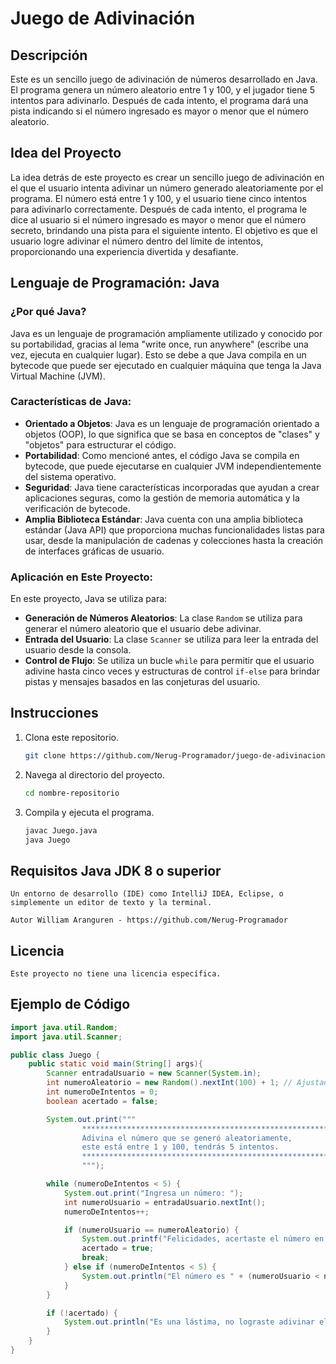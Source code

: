 # Juego de Adivinación

## Descripción

Este es un sencillo juego de adivinación de números desarrollado en Java. El programa genera un número aleatorio entre 1 y 100, y el jugador tiene 5 intentos para adivinarlo. Después de cada intento, el programa dará una pista indicando si el número ingresado es mayor o menor que el número aleatorio.

## Idea del Proyecto

La idea detrás de este proyecto es crear un sencillo juego de adivinación en el que el usuario intenta adivinar un número generado aleatoriamente por el programa. El número está entre 1 y 100, y el usuario tiene cinco intentos para adivinarlo correctamente. Después de cada intento, el programa le dice al usuario si el número ingresado es mayor o menor que el número secreto, brindando una pista para el siguiente intento. El objetivo es que el usuario logre adivinar el número dentro del límite de intentos, proporcionando una experiencia divertida y desafiante.

## Lenguaje de Programación: Java

### ¿Por qué Java?

Java es un lenguaje de programación ampliamente utilizado y conocido por su portabilidad, gracias al lema "write once, run anywhere" (escribe una vez, ejecuta en cualquier lugar). Esto se debe a que Java compila en un bytecode que puede ser ejecutado en cualquier máquina que tenga la Java Virtual Machine (JVM).

### Características de Java:

- **Orientado a Objetos**: Java es un lenguaje de programación orientado a objetos (OOP), lo que significa que se basa en conceptos de "clases" y "objetos" para estructurar el código.
- **Portabilidad**: Como mencioné antes, el código Java se compila en bytecode, que puede ejecutarse en cualquier JVM independientemente del sistema operativo.
- **Seguridad**: Java tiene características incorporadas que ayudan a crear aplicaciones seguras, como la gestión de memoria automática y la verificación de bytecode.
- **Amplia Biblioteca Estándar**: Java cuenta con una amplia biblioteca estándar (Java API) que proporciona muchas funcionalidades listas para usar, desde la manipulación de cadenas y colecciones hasta la creación de interfaces gráficas de usuario.

### Aplicación en Este Proyecto:

En este proyecto, Java se utiliza para:
- **Generación de Números Aleatorios**: La clase `Random` se utiliza para generar el número aleatorio que el usuario debe adivinar.
- **Entrada del Usuario**: La clase `Scanner` se utiliza para leer la entrada del usuario desde la consola.
- **Control de Flujo**: Se utiliza un bucle `while` para permitir que el usuario adivine hasta cinco veces y estructuras de control `if-else` para brindar pistas y mensajes basados en las conjeturas del usuario.

## Instrucciones

1. Clona este repositorio.
    ```sh
    git clone https://github.com/Nerug-Programador/juego-de-adivinacion.git
    ```
2. Navega al directorio del proyecto.
    ```sh
    cd nombre-repositorio
    ```
3. Compila y ejecuta el programa.
    ```sh
    javac Juego.java
    java Juego
    ```

## Requisitos Java JDK 8 o superior

    Un entorno de desarrollo (IDE) como IntelliJ IDEA, Eclipse, o simplemente un editor de texto y la terminal.

    Autor William Aranguren - https://github.com/Nerug-Programador

## Licencia

    Este proyecto no tiene una licencia específica.

## Ejemplo de Código

```java
import java.util.Random;
import java.util.Scanner;

public class Juego {
    public static void main(String[] args){
        Scanner entradaUsuario = new Scanner(System.in);
        int numeroAleatorio = new Random().nextInt(100) + 1; // Ajustado para estar entre 1 y 100
        int numeroDeIntentos = 0;
        boolean acertado = false;

        System.out.print("""
                **************************************************************************************
                Adivina el número que se generó aleatoriamente,
                este está entre 1 y 100, tendrás 5 intentos.
                **************************************************************************************
                """);

        while (numeroDeIntentos < 5) {
            System.out.print("Ingresa un número: ");
            int numeroUsuario = entradaUsuario.nextInt();
            numeroDeIntentos++;

            if (numeroUsuario == numeroAleatorio) {
                System.out.printf("Felicidades, acertaste el número en tan solo %d intento%s.\n", numeroDeIntentos, numeroDeIntentos == 1 ? "" : "s");
                acertado = true;
                break;
            } else if (numeroDeIntentos < 5) {
                System.out.println("El número es " + (numeroUsuario < numeroAleatorio ? "mayor" : "menor") + ", inténtalo de nuevo");
            }
        }

        if (!acertado) {
            System.out.println("Es una lástima, no lograste adivinar el número. Tal vez a la próxima.");
        }
    }
}